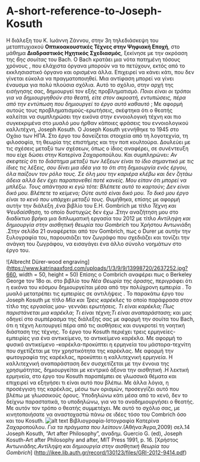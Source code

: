 # A-short-reference-to-Joseph-Kosuth

Η διάλεξη του Κ. Ιωάννη Ζάννου, στην  3η τηλεδιάσκεψη του μεταπτυχιακού **Οπτικοακουστικές Τέχνες στην Ψηφιακή Εποχή**, στο μάθημα **Διαδραστικός Ηχητικός Σχεδιασμός**, ξεκίνησε με την ακρόαση της  *6ης σουίτας* του Βach.
Ο Βach  κρατάει μια νότα πατημένη τόσους χρόνους , που ελάχιστα όργανα μπορούν να το πετύχουν, εκτός από το εκκλησιαστικό όργανο και  ορισμένα άλλα. Επιχειρεί να κάνει κάτι, που δεν γίνεται εύκολα  να πραγματοποιηθεί. Μια αντίφαση μπορεί να γίνει έναυσμα για πολύ πλούσια σχόλια. Αυτό το σχόλιο, στην αρχή της εισήγησης σας, δημιουργεί τον εξής προβληματισμό.
*Ποιοι είναι  οι τρόποι για να δημιουργηθούν στο θεατή, είτε στον ακροατή, εντυπώσεις, πέρα από την εντύπωση που δημιουργεί το έργο αυτό καθαυτό* ;
Με αφορμή αυτούς τους προβληματισμούς-ερωτήσεις, σκέφτηκα ότι ο θεατής καλείται να συμπληρώσει την εικόνα στην εννοιολογική τέχνη και πιο συγκεκριμένα στο μυαλό μου ήρθαν κάποιες φράσεις του εννοιολογικού καλλιτέχνη, Joseph Kosuth.
Ο Joseph Kosuth γεννήθηκε το 1945 στο Οχάιο των ΗΠΑ. Στο έργο του δανείζεται στοιχεία από τη λογοτεχνία, τη φιλοσοφία, τη θεωρία της επιστήμης και την ποπ κουλτούρα. 
Δουλεύει με τις σχέσεις μεταξύ των σχέσεων, όπως ο ίδιος αναφέρει, σε συνέντευξη που είχε δώσει στην Κατερίνα Ζαχαροπούλου. 
Και συμπληρώνει: *Αν σκεφτείς ότι το διάστημα μεταξύ των λέξεων είναι το ίδιο σημαντικό με τις ίδιες τις λέξεις, σου δίνει μια ιδέα για το ότι στη δημιουργία ενός έργου, όλα παίζουν τον ρόλο τους. Σε όλη μου την καριέρα κλέβω και δεν ζητάω άδεια αλλά δεν έχει παραπονεθεί ποτέ κανείς. Μου είπαν ότι μπορεί να μπλέξω. Τους απάντησα κι εγώ τότε: Βλέπετε αυτό το καρτούν; Δεν είναι δικό μου. Βλέπετε το κείμενο; Ούτε αυτό είναι δικό μου. Το δικό μου έργο είναι το κενό που υπάρχει μεταξύ τους*.
Θυμήθηκα, επίσης με αφορμή αυτήν την διάλεξη ,ένα βιβλίο του  Ε.Η. Gombrich με τίτλο *Τέχνη και Ψευδαίσθηση*, το οποίο δυστυχώς δεν έχω .Στην αναζήτηση μου στο διαδίκτυο βρήκα μια διπλωματική εργασία του 2012 με τίτλο *Αντίληψη και δημιουργία στην αισθητική θεωρία του  Gombrich* του Χρήστου Αντωνιάδη .Στην σελίδα 21 αναφέρεται από τον Gombrich,  πως ο  Durer με αυτήν την ξυλογραφία του, παρουσιάζει τον ζωγράφο που σχεδιάζει και τονίζει την ανάγκη του ζωγράφου, να εισαγάγει ένα άλλο σύνολο νοημάτων στο έργο του. 

![Albrecht Dürer-wood engraving](https://www.katrinaaxford.com/uploads/1/3/9/9/13998720/2637252.jpg?660, width = 50, height = 50)
Επίσης ο Combrich αναφέρει πως ο Berkeley George  τον 18ο αι. στο βιβλίο του *Νέα Θεωρία της όρασης*, περιγράφει  ότι η εικόνα του κόσμου δημιουργείται  μέσα από την πολύχρονη εμπειρία . Το μυαλό μετατρέπει τις εμπειρίες σε αντιλήψεις . 
Το παρακάτω έργο του Joseph Kosuth με τίτλο *Μία και Τρεις καρέκλες* το οποίο  παράφρασα στον τίτλο της εργασίας μου- γεννάει ερωτήσεις.
*Τι είναι καρέκλα; Πως παριστάνεται μια καρέκλα*; *Τι είναι τέχνη*;*Τι είναι αναπαράσταση*;  και μας οδηγεί στο συμπέρασμα της διάλεξης σας με αφορμή την σουίτα του Bach, ότι η τέχνη λειτουργεί πέρα από τις αισθήσεις και συγκροτεί τη νοητική διάσταση της τέχνης.
Το έργο του Kosuth περιέχει τρεις ερμηνείες-εμπειρίες  για ένα  αντικείμενο, το αντικείμενο καρέκλα. Με αφορμή το φυσικό αντικείμενο –καρέκλα-προκύπτει η  ερμηνεία του μάστορα-τεχνίτη που σχετίζεται με την χρηστικότητα της καρέκλας. Με αφορμή την φωτογραφία της καρέκλας, προκύπτει η καλλιτεχνική ερμηνεία. Η καλλιτεχνική αναπαράσταση δεν συσχετίζεται με την έννοια της χρησιμότητας, δημιουργείται με κεντρικό άξονα  την  αισθητική .Η λεκτική ερμηνεία, στο έργο του Kosuth παραπέμπει σε γλωσσικά θέματα και επιχειρεί να εξηγήσει τι είναι αυτό που βλέπω. Με άλλα λόγια, η προσέγγιση της καρέκλας, μέσω των ορισμών, προσεγγίζει αυτό που βλέπω με γλωσσικούς όρους.
Υποδηλώνω κάτι μέσα από το κενό, δεν το δείχνω παραστατικά, το υποδηλώνω, για να το αναδημιουργήσει ο θεατής. Με αυτόν τον τρόπο ο θεατής συμμετέχει. Με αυτό το σχόλιο σας, με κινητοποιήσατε να αναστοχαστώ πάνω σε ιδέες τόσο του Combrich όσο και του Kosuth.
![alt text](https://www.moma.org/media/W1siZiIsIjE3MDMzMSJdLFsicCIsImNvbnZlcnQiLCItcXVhbGl0eSA5MCAtcmVzaXplIDIwMDB4MjAwMFx1MDAzZSJdXQ.jpg?sha=9ec6b1b0f44ccf97)
Βιβλιογραφία-Ιστογραφία
Κατερίνα Ζαχαροπούλου. *Για τα πράγματα που λείπουν*.(Αθήνα:Άγρα,2009) σελ.14
Joseph Kosuth, “Art after Philosophy”, αναδημ. Guercio G. (ed), Joseph Kosuth-Art after Philosophy and after, MIT Press 1991, p. 16.
[Χρήστος Αντωνιάδης.*Αντίληψη και δημιουργία στην αισθητική θεωρία του  Gombrich*] (http://ikee.lib.auth.gr/record/130123/files/GRI-2012-9414.pdf)
